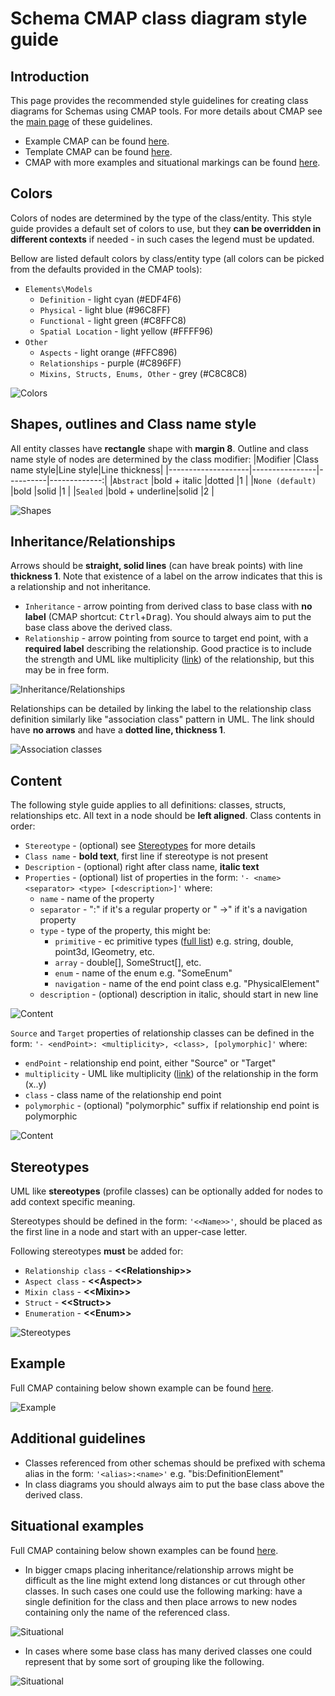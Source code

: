 # **Schema CMAP class diagram style guide**

## **Introduction**

This page provides the recommended style guidelines for creating class diagrams for Schemas using CMAP tools. For more details about CMAP see the [main page](schema-cmap-style-guide) of these guidelines.

- Example CMAP can be found [here](cmap-example\example-class.cmap).
- Template CMAP can be found [here](cmap-example\template-class.cmap).
- CMAP with more examples and situational markings can be found [here](cmap-example\situational-markings.cmap).

## **Colors**

Colors of nodes are determined by the type of the class/entity. This style guide provides a default set of colors to use, but they **can be overridden in different contexts** if needed - in such cases the legend must be updated.

Bellow are listed default colors by class/entity type (all colors can be picked from the defaults provided in the CMAP tools):

- `Elements\Models`
  - `Definition` - light cyan (#EDF4F6)
  - `Physical` - light blue (#96C8FF)
  - `Functional` - light green (#C8FFC8)
  - `Spatial Location` - light yellow (#FFFF96)
- `Other`
  - `Aspects` - light orange (#FFC896)
  - `Relationships` - purple (#C896FF)
  - `Mixins, Structs, Enums, Other` - grey (#C8C8C8)

![Colors](cmap-example\media\class\colors.png)

## **Shapes, outlines and Class name style**

All entity classes have **rectangle** shape with **margin 8**.
Outline and class name style of nodes are determined by the class modifier:
|Modifier            |Class name style|Line style|Line thickness|
|--------------------|----------------|----------|-------------:|
|`Abstract`          |bold + italic   |dotted    |1             |
|`None (default)`    |bold            |solid     |1             |
|`Sealed`            |bold + underline|solid     |2             |

![Shapes](cmap-example\media\class\shapes.png)

## **Inheritance/Relationships**

Arrows should be **straight, solid lines** (can have break points) with line **thickness 1**. Note that existence of a label on the arrow indicates that this is a relationship and not inheritance.

- `Inheritance` - arrow pointing from derived class to base class with **no label** (CMAP shortcut: <kbd>Ctrl</kbd>+<kbd>Drag</kbd>). You should always aim to put the base class above the derived class.
- `Relationship` - arrow pointing from source to target end point, with a **required label** describing the relationship. Good practice is to include the strength and UML like multiplicity ([link](https://www.uml-diagrams.org/multiplicity.html)) of the relationship, but this may be in free form.

![Inheritance/Relationships](cmap-example\media\class\relationships.png)

Relationships can be detailed by linking the label to the relationship class definition similarly like "association class" pattern in UML. The link should have **no arrows** and have a **dotted line, thickness 1**.

![Association classes](cmap-example\media\class\relationships-details.png)

## **Content**

The following style guide applies to all definitions: classes, structs, relationships etc. All text in a node should be **left aligned**.
Class contents in order:

- `Stereotype` - (optional) see [Stereotypes](#stereotypes) for more details
- `Class name` - **bold text**, first line if stereotype is not present
- `Description` - (optional) right after class name, **italic text**
- `Properties` - (optional) list of properties in the form: `'- <name><separator> <type> [<description>]'` where:
  - `name` - name of the property
  - `separator` - ":" if it's a regular property or " ->" if it's a navigation property
  - `type` - type of the property, this might be:
    - `primitive` - ec primitive types ([full list](https://imodeljs.github.io/iModelJs-docs-output/bis/ec/primitive-types/)) e.g. string, double, point3d, IGeometry, etc.
    - `array` - double[], SomeStruct[], etc.
    - `enum` - name of the enum e.g. "SomeEnum"
    - `navigation` - name of the end point class e.g. "PhysicalElement"
  - `description` - (optional) description in italic, should start in new line

![Content](cmap-example\media\class\content-elements.png)

`Source` and `Target` properties of relationship classes can be defined in the form: `'- <endPoint>: <multiplicity>, <class>, [polymorphic]'` where:

- `endPoint` - relationship end point, either "Source" or "Target"
- `multiplicity` - UML like multiplicity ([link](https://www.uml-diagrams.org/multiplicity.html)) of the relationship in the form (x..y)
- `class` - class name of the relationship end point
- `polymorphic` - (optional) "polymorphic" suffix if relationship end point is polymorphic

![Content](cmap-example\media\class\content-relationships.png)

## **Stereotypes**

UML like **stereotypes** (profile classes) can be optionally added for nodes to add context specific meaning.

Stereotypes should be defined in the form: `'<<Name>>'`, should be placed as the first line in a node and start with an upper-case letter.

Following stereotypes **must** be added for:

- `Relationship class` - **&lt;&lt;Relationship>>**
- `Aspect class` - **&lt;&lt;Aspect>>**
- `Mixin class` - **&lt;&lt;Mixin>>**
- `Struct` - **&lt;&lt;Struct>>**
- `Enumeration` - **&lt;&lt;Enum>>**

![Stereotypes](cmap-example\media\class\stereotypes.png)

## **Example**

Full CMAP containing below shown example can be found [here](cmap-example\example-class.cmap).

![Example](cmap-example\media\class\example.png)

## **Additional guidelines**

- Classes referenced from other schemas should be prefixed with schema alias in the form: `'<alias>:<name>'` e.g. "bis:DefinitionElement"
- In class diagrams you should always aim to put the base class above the derived class.

## **Situational examples**

Full CMAP containing below shown examples can be found [here](cmap-example\situational-markings.cmap).

- In bigger cmaps placing inheritance/relationship arrows might be
difficult as the line might extend long distances or cut through other classes.
In such cases one could use the following marking:
have a single definition for the class and then place arrows to new nodes
containing only the name of the referenced class.

![Situational](cmap-example\media\class\situational-gaps.png)

- In cases where some base class has many derived classes one could represent that by
some sort of grouping like the following.

![Situational](cmap-example\media\class\situational-inheritance.png)
